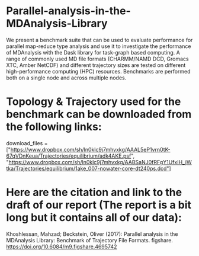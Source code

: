 # Parallel-analysis-in-the-MDAnalysis-Library
We present a benchmark suite that can be used to evaluate performance for parallel map-reduce type analysis and use it to investigate the performance of MDAnalysis with the Dask library for task-graph based computing. A range of commonly used MD file formats (CHARMM/NAMD DCD, Gromacs XTC, Amber NetCDF) and different trajectory sizes are tested on different high-performance computing (HPC) resources. Benchmarks are performed both on a single node and across multiple nodes.

# Topology & Trajectory used for the benchmark can be downloaded from the following links:
download_files = ["https://www.dropbox.com/sh/ln0klc9j7mhvxkg/AAAL5eP1vrn0tK-67qVDnKeua/Trajectories/equilibrium/adk4AKE.psf",
                 "https://www.dropbox.com/sh/ln0klc9j7mhvxkg/AABSaNJ0fRFgY1UfxIH_jWtka/Trajectories/equilibrium/1ake_007-nowater-core-dt240ps.dcd"]


# Here are the citation and link to the draft of our report (The report is a bit long but it contains all of our data):
Khoshlessan, Mahzad; Beckstein, Oliver (2017): Parallel analysis in the MDAnalysis Library: Benchmark of Trajectory File Formats. figshare.
https://doi.org/10.6084/m9.figshare.4695742 


